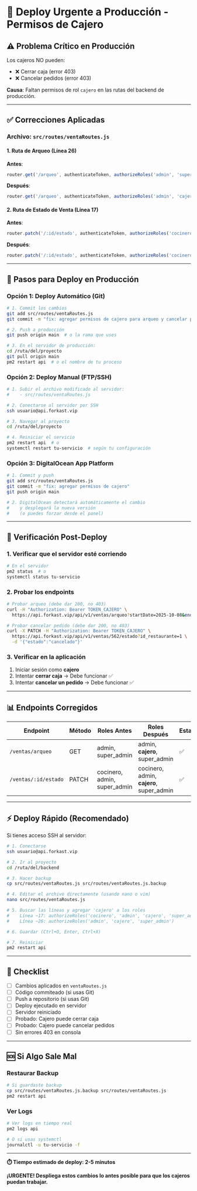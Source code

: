 # 🚀 Deploy Urgente a Producción - Permisos de Cajero

## ⚠️ **Problema Crítico en Producción**

Los cajeros NO pueden:
- ❌ Cerrar caja (error 403)
- ❌ Cancelar pedidos (error 403)

**Causa**: Faltan permisos de rol `cajero` en las rutas del backend de producción.

---

## ✅ **Correcciones Aplicadas**

### **Archivo**: `src/routes/ventaRoutes.js`

#### **1. Ruta de Arqueo (Línea 26)**
**Antes**:
```javascript
router.get('/arqueo', authenticateToken, authorizeRoles('admin', 'super_admin'), ...)
```

**Después**:
```javascript
router.get('/arqueo', authenticateToken, authorizeRoles('admin', 'cajero', 'super_admin'), ...)
```

#### **2. Ruta de Estado de Venta (Línea 17)**
**Antes**:
```javascript
router.patch('/:id/estado', authenticateToken, authorizeRoles('cocinero', 'admin', 'super_admin'), ...)
```

**Después**:
```javascript
router.patch('/:id/estado', authenticateToken, authorizeRoles('cocinero', 'admin', 'cajero', 'super_admin'), ...)
```

---

## 🚀 **Pasos para Deploy en Producción**

### **Opción 1: Deploy Automático (Git)**

```bash
# 1. Commit los cambios
git add src/routes/ventaRoutes.js
git commit -m "fix: agregar permisos de cajero para arqueo y cancelar pedidos"

# 2. Push a producción
git push origin main  # o la rama que uses

# 3. En el servidor de producción:
cd /ruta/del/proyecto
git pull origin main
pm2 restart api  # o el nombre de tu proceso
```

### **Opción 2: Deploy Manual (FTP/SSH)**

```bash
# 1. Subir el archivo modificado al servidor:
#    - src/routes/ventaRoutes.js

# 2. Conectarse al servidor por SSH
ssh usuario@api.forkast.vip

# 3. Navegar al proyecto
cd /ruta/del/proyecto

# 4. Reiniciar el servicio
pm2 restart api  # o
systemctl restart tu-servicio  # según tu configuración
```

### **Opción 3: DigitalOcean App Platform**

```bash
# 1. Commit y push
git add src/routes/ventaRoutes.js
git commit -m "fix: agregar permisos de cajero"
git push origin main

# 2. DigitalOcean detectará automáticamente el cambio
#    y desplegará la nueva versión
#    (o puedes forzar desde el panel)
```

---

## 🔧 **Verificación Post-Deploy**

### **1. Verificar que el servidor esté corriendo**
```bash
# En el servidor
pm2 status  # o
systemctl status tu-servicio
```

### **2. Probar los endpoints**
```bash
# Probar arqueo (debe dar 200, no 403)
curl -H "Authorization: Bearer TOKEN_CAJERO" \
  https://api.forkast.vip/api/v1/ventas/arqueo?startDate=2025-10-08&endDate=2025-10-08&id_restaurante=1&sucursal=4

# Probar cancelar pedido (debe dar 200, no 403)
curl -X PATCH -H "Authorization: Bearer TOKEN_CAJERO" \
  https://api.forkast.vip/api/v1/ventas/562/estado?id_restaurante=1 \
  -d '{"estado":"cancelado"}'
```

### **3. Verificar en la aplicación**
1. Iniciar sesión como **cajero**
2. Intentar **cerrar caja** → Debe funcionar ✅
3. Intentar **cancelar un pedido** → Debe funcionar ✅

---

## 📊 **Endpoints Corregidos**

| Endpoint | Método | Roles Antes | Roles Después | Estado |
|----------|--------|-------------|---------------|--------|
| `/ventas/arqueo` | GET | admin, super_admin | admin, **cajero**, super_admin | ✅ |
| `/ventas/:id/estado` | PATCH | cocinero, admin, super_admin | cocinero, admin, **cajero**, super_admin | ✅ |

---

## ⚡ **Deploy Rápido (Recomendado)**

Si tienes acceso SSH al servidor:

```bash
# 1. Conectarse
ssh usuario@api.forkast.vip

# 2. Ir al proyecto
cd /ruta/del/backend

# 3. Hacer backup
cp src/routes/ventaRoutes.js src/routes/ventaRoutes.js.backup

# 4. Editar el archivo directamente (usando nano o vim)
nano src/routes/ventaRoutes.js

# 5. Buscar las líneas y agregar 'cajero' a los roles
#    Línea ~17: authorizeRoles('cocinero', 'admin', 'cajero', 'super_admin')
#    Línea ~26: authorizeRoles('admin', 'cajero', 'super_admin')

# 6. Guardar (Ctrl+O, Enter, Ctrl+X)

# 7. Reiniciar
pm2 restart api
```

---

## 🎯 **Checklist**

- [ ] Cambios aplicados en `ventaRoutes.js`
- [ ] Código commiteado (si usas Git)
- [ ] Push a repositorio (si usas Git)
- [ ] Deploy ejecutado en servidor
- [ ] Servidor reiniciado
- [ ] Probado: Cajero puede cerrar caja
- [ ] Probado: Cajero puede cancelar pedidos
- [ ] Sin errores 403 en consola

---

## 🆘 **Si Algo Sale Mal**

### **Restaurar Backup**
```bash
# Si guardaste backup
cp src/routes/ventaRoutes.js.backup src/routes/ventaRoutes.js
pm2 restart api
```

### **Ver Logs**
```bash
# Ver logs en tiempo real
pm2 logs api

# O si usas systemctl
journalctl -u tu-servicio -f
```

---

**⏱️ Tiempo estimado de deploy: 2-5 minutos**

**¡URGENTE! Despliega estos cambios lo antes posible para que los cajeros puedan trabajar.**

